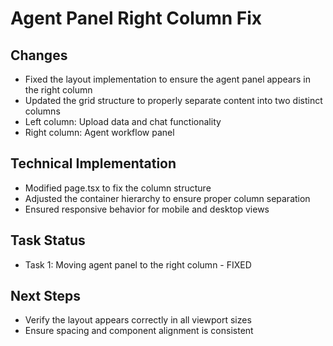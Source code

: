 # Agent Panel Right Column Fix

## Changes
- Fixed the layout implementation to ensure the agent panel appears in the right column
- Updated the grid structure to properly separate content into two distinct columns
- Left column: Upload data and chat functionality
- Right column: Agent workflow panel

## Technical Implementation
- Modified page.tsx to fix the column structure
- Adjusted the container hierarchy to ensure proper column separation
- Ensured responsive behavior for mobile and desktop views

## Task Status
- Task 1: Moving agent panel to the right column - FIXED

## Next Steps
- Verify the layout appears correctly in all viewport sizes
- Ensure spacing and component alignment is consistent
